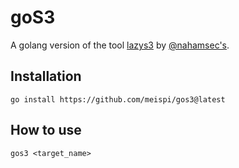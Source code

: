 # goS3

A golang version of the tool [lazys3](https://github.com/nahamsec/lazys3) by [@nahamsec's](https://twitter.com/nahamsec).

## Installation

```
go install https://github.com/meispi/gos3@latest
```

## How to use

```
gos3 <target_name>
```